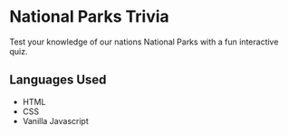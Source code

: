 # National Parks Trivia

Test your knowledge of our nations National Parks with a fun interactive quiz.

## Languages Used
- HTML
- CSS
- Vanilla Javascript
